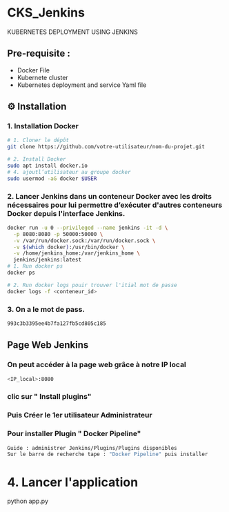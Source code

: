 # CKS_Jenkins
KUBERNETES DEPLOYMENT USING JENKINS

## Pre-requisite :

- Docker File
- Kubernete cluster
- Kubernetes deployment and service Yaml file

## ⚙️ Installation
### 1. Installation Docker

```bash
# 1. Cloner le dépôt
git clone https://github.com/votre-utilisateur/nom-du-projet.git

# 2. Install Docker 
sudo apt install docker.io
# 4. ajoutl’utilisateur au groupe docker
sudo usermod -aG docker $USER
```

### 2. Lancer Jenkins dans un conteneur Docker avec les droits nécessaires pour lui permettre d’exécuter d'autres conteneurs Docker depuis l'interface Jenkins.
```bash
docker run -u 0 --privileged --name jenkins -it -d \
  -p 8080:8080 -p 50000:50000 \
  -v /var/run/docker.sock:/var/run/docker.sock \
  -v $(which docker):/usr/bin/docker \
  -v /home/jenkins_home:/var/jenkins_home \
  jenkins/jenkins:latest
# 1. Run docker ps
docker ps

# 2. Run docker logs pouir trouver l'itial mot de passe
docker logs -f <conteneur_id>
```
### 3. On a le mot de pass.
```bash
993c3b3395ee4b7fa127fb5cd805c185
```

## Page Web Jenkins
### On peut accéder à la page web grâce à notre IP local
```bash
<IP_local>:8080
```
### clic sur " Install plugins"
### Puis Créer le 1er utilisateur Administrateur
### Pour installer Plugin " Docker Pipeline"
```bash
Guide : administrer Jenkins/Plugins/Plugins disponibles
Sur le barre de recherche tape : "Docker Pipeline" puis installer
```



# 4. Lancer l'application
python app.py
